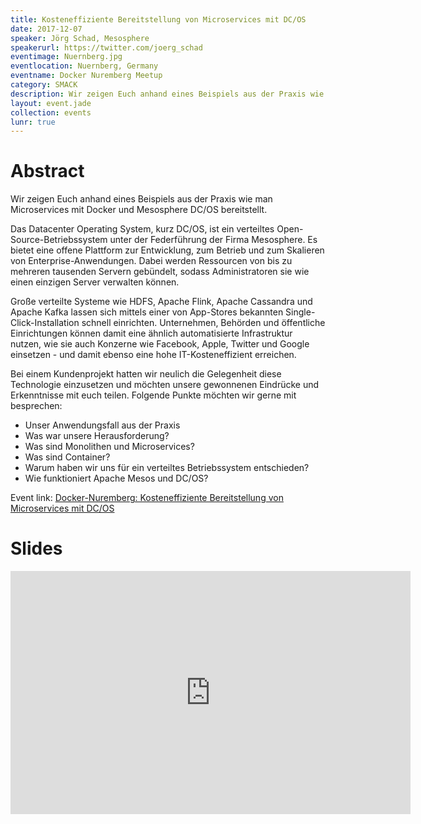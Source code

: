 ```yaml
---
title: Kosteneffiziente Bereitstellung von Microservices mit DC/OS
date: 2017-12-07
speaker: Jörg Schad, Mesosphere
speakerurl: https://twitter.com/joerg_schad
eventimage: Nuernberg.jpg
eventlocation: Nuernberg, Germany
eventname: Docker Nuremberg Meetup
category: SMACK
description: Wir zeigen Euch anhand eines Beispiels aus der Praxis wie man Microservices mit Docker und Mesosphere DC/OS bereitstellt.
layout: event.jade
collection: events
lunr: true
---
```


# Abstract

Wir zeigen Euch anhand eines Beispiels aus der Praxis wie man Microservices mit Docker und Mesosphere DC/OS bereitstellt.

Das Datacenter Operating System, kurz DC/OS, ist ein verteiltes Open-Source-Betriebssystem unter der Federführung der Firma Mesosphere. Es bietet eine offene Plattform zur Entwicklung, zum Betrieb und zum Skalieren von Enterprise-Anwendungen. Dabei werden Ressourcen von bis zu mehreren tausenden Servern gebündelt, sodass Administratoren sie wie einen einzigen Server verwalten können.

Große verteilte Systeme wie HDFS, Apache Flink, Apache Cassandra und Apache Kafka lassen sich mittels einer von App-Stores bekannten Single-Click-Installation schnell einrichten. Unternehmen, Behörden und öffentliche Einrichtungen können damit eine ähnlich automatisierte Infrastruktur nutzen, wie sie auch Konzerne wie Facebook, Apple, Twitter und Google einsetzen - und damit ebenso eine hohe IT-Kosteneffizient erreichen.

Bei einem Kundenprojekt hatten wir neulich die Gelegenheit diese Technologie einzusetzen und möchten unsere gewonnenen Eindrücke und Erkenntnisse mit euch teilen. Folgende Punkte möchten wir gerne mit besprechen:

* Unser Anwendungsfall aus der Praxis
* Was war unsere Herausforderung?
* Was sind Monolithen und Microservices?
* Was sind Container?
* Warum haben wir uns für ein verteiltes Betriebssystem entschieden?
* Wie funktioniert Apache Mesos und DC/OS?

Event link: <a href="https://www.meetup.com/Docker-Nuremberg/events/244307940/?eventId=244307940">Docker-Nuremberg: Kosteneffiziente Bereitstellung von Microservices mit DC/OS</a>

# Slides

<iframe src="https://docs.google.com/presentation/d/1_9Hl7uiDemCPsyPP5bPDHqYdnzq3hUDjP_3x7bBt0bM/embed?start=false&loop=false&delayms=3000" frameborder="0" width="640" height="389" allowfullscreen="true" mozallowfullscreen="true" webkitallowfullscreen="true"></iframe>
